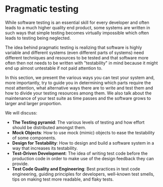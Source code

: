 # Pragmatic testing

While software testing is an essential skill for every developer and often leads to a much higher quality end product, some systems are written in such ways that simple testing becomes virtually impossible which often leads to testing being neglected.

The idea behind pragmatic testing is realizing that software is highly variable and different systems (even different parts of systems) need different techniques and resources to be tested and that software more often then not needs to be written with "testability" in mind because it might end up almost untestable if not paid attention to.

In this section, we present the various ways you can test your system and, more importantly, try to guide you in determining which parts require the most attention, what alternative ways there are to write and test them and how to divide your testing resources among them. We also talk about the maintenance of your test suite as time passes and the software grows to larger and larger proportion.

We will discuss:

- **The Testing pyramid**: The various levels of testing and how effort should be distributed amongst them.
- **Mock Objects**: How to use mock (mimic) objects to ease the testability of some components.
- **Design for Testability**: How to design and build a software system in a way that increases its testability.
- **Test-Driven Development**: The idea of writing test code before the production code in order to make use of the design feedback they can provide.
- **Test Code Quality and Engineering**: Best practices in test code engineering, guiding principles for developers, well-known test smells, tips on making test more readable, and flaky tests.
